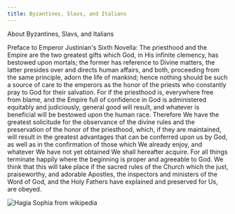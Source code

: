 ```yaml
---
title: Byzantines, Slavs, and Italians
---
```


About Byzantines, Slavs, and Italians


Preface to Emperor Justinian's Sixth Novella:
The priesthood and the Empire are the two greatest gifts which God, in His infinite clemency, has bestowed upon mortals; the former has reference to Divine matters, the latter presides over and directs human affairs, and both, proceeding from the same principle, adorn the life of mankind; hence nothing should be such a source of care to the emperors as the honor of the priests who constantly pray to God for their salvation. For if the priesthood is, everywhere free from blame, and the Empire full of confidence in God is administered equitably and judiciously, general good will result, and whatever is beneficial will be bestowed upon the human race. Therefore We have the greatest solicitude for the observance of the divine rules and the preservation of the honor of the priesthood, which, if they are maintained, will result in the greatest advantages that can be conferred upon us by God, as well as in the confirmation of those which We already enjoy, and whatever We have not yet obtained We shall hereafter acquire. For all things terminate happily where the beginning is proper and agreeable to God. We think that this will take place if the sacred rules of the Church which the just, praiseworthy, and adorable Apostles, the inspectors and ministers of the Word of God, and the Holy Fathers have explained and preserved for Us, are obeyed.


![Hagia Sophia from wikipedia](https://upload.wikimedia.org/wikipedia/commons/2/22/Hagia_Sophia_Mars_2013.jpg)